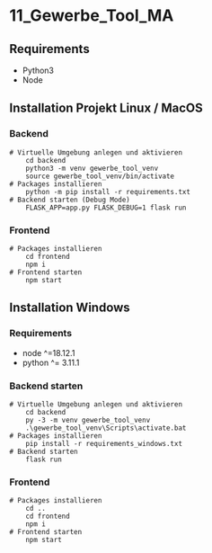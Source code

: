 # 11_Gewerbe_Tool_MA

## Requirements 
* Python3 
* Node 

## Installation Projekt Linux / MacOS

### Backend

```
# Virtuelle Umgebung anlegen und aktivieren
    cd backend
    python3 -m venv gewerbe_tool_venv
    source gewerbe_tool_venv/bin/activate
# Packages installieren
    python -m pip install -r requirements.txt
# Backend starten (Debug Mode)
    FLASK_APP=app.py FLASK_DEBUG=1 flask run
```

### Frontend

```
# Packages installieren
    cd frontend
    npm i
# Frontend starten
    npm start
```

## Installation Windows 

### Requirements 
* node ^=18.12.1
* python ^= 3.11.1

### Backend starten 

```
# Virtuelle Umgebung anlegen und aktivieren 
    cd backend 
    py -3 -m venv gewerbe_tool_venv
    .\gewerbe_tool_venv\Scripts\activate.bat
# Packages installieren 
    pip install -r requirements_windows.txt
# Backend starten 
    flask run 
```

### Frontend 
```
# Packages installieren 
    cd .. 
    cd frontend 
    npm i 
# Frontend starten 
    npm start 
```
